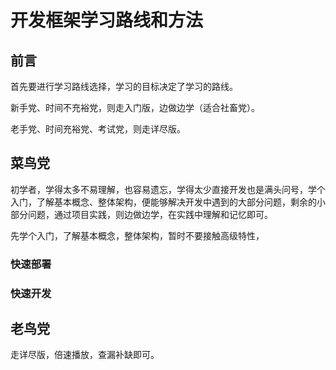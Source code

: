 # 开发框架学习路线和方法

## 前言

首先要进行学习路线选择，学习的目标决定了学习的路线。

新手党、时间不充裕党，则走入门版，边做边学（适合社畜党）。

老手党、时间充裕党、考试党，则走详尽版。


## 菜鸟党

初学者，学得太多不易理解，也容易遗忘，学得太少直接开发也是满头问号，学个入门，了解基本概念、整体架构，便能够解决开发中遇到的大部分问题，剩余的小部分问题，通过项目实践，则边做边学，在实践中理解和记忆即可。

先学个入门，了解基本概念，整体架构，暂时不要接触高级特性，


### 快速部署

### 快速开发


## 老鸟党

走详尽版，倍速播放，查漏补缺即可。



